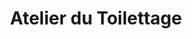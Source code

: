---
title: "Atelier du Toilettage"
url: /brindas/atelier-du-toilettage/
shop: toilettage des animaux
---